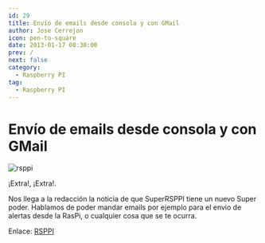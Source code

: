 ```yaml
---
id: 29
title: Envío de emails desde consola y con GMail
author: Jose Cerrejon
icon: pen-to-square
date: 2013-01-17 08:30:00
prev: /
next: false
category:
  - Raspberry PI
tag:
  - Raspberry PI
---
```


# Envío de emails desde consola y con GMail

![rsppi](/images/rsppi.jpg)

¡Extra!, ¡Extra!.

Nos llega a la redacción la noticia de que SuperRSPPI tiene un nuevo Super poder. Hablamos de poder mandar emails por ejemplo para el envio de alertas desde la RasPi, o cualquier cosa que se te ocurra.

Enlace: [RSPPI](http://rsppi.blogspot.com.es/2013/01/envio-de-emails-desde-consola-y-con.html)